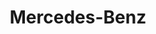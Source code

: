 ---
title: "Mercedes-Benz"
url: /hyderabad/mercedes-benz-hilltop-colony-road-banjara-hills/
shop: Autohaus
---